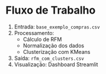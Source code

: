 # Fluxo de Trabalho

1. Entrada: `base_exemplo_compras.csv`
2. Processamento:
    - Cálculo de RFM
    - Normalização dos dados
    - Clusterização com KMeans
3. Saída: `rfm_com_clusters.csv`
4. Visualização: Dashboard Streamlit

